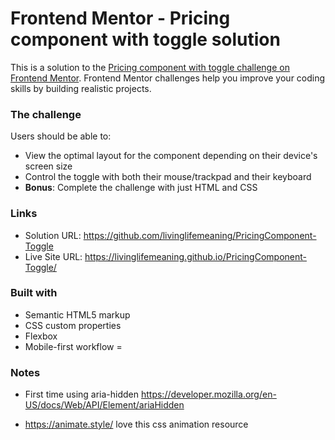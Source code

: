 # Frontend Mentor - Pricing component with toggle solution

This is a solution to the [Pricing component with toggle challenge on Frontend Mentor](https://www.frontendmentor.io/challenges/pricing-component-with-toggle-8vPwRMIC). Frontend Mentor challenges help you improve your coding skills by building realistic projects. 
### The challenge

Users should be able to:

- View the optimal layout for the component depending on their device's screen size
- Control the toggle with both their mouse/trackpad and their keyboard
- **Bonus**: Complete the challenge with just HTML and CSS
### Links

- Solution URL: https://github.com/livinglifemeaning/PricingComponent-Toggle
- Live Site URL: https://livinglifemeaning.github.io/PricingComponent-Toggle/

### Built with

- Semantic HTML5 markup
- CSS custom properties
- Flexbox
- Mobile-first workflow
=
### Notes

- First time using aria-hidden https://developer.mozilla.org/en-US/docs/Web/API/Element/ariaHidden

- https://animate.style/ love this css animation resource